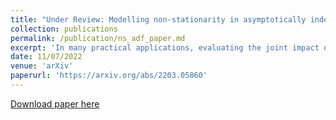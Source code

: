 ```yaml
---
title: "Under Review: Modelling non-stationarity in asymptotically independent extremes (joint with J. L. Wadsworth)"
collection: publications
permalink: /publication/ns_adf_paper.md
excerpt: 'In many practical applications, evaluating the joint impact of combinations of environmental variables is important for risk management and structural design analysis. When such variables are considered simultaneously, non-stationarity can exist within both the marginal distributions and dependence structure, resulting in complex data structures. In the context of extremes, few methods have been proposed for modelling trends in extremal dependence, even though capturing this feature is important for quantifying joint impact. Motivated by the increasing dependence of data from the UK Climate Projections, we propose a novel semi-parametric modelling framework for bivariate extremal dependence structures. This framework allows us to capture a wide variety of dependence trends for data exhibiting asymptotic independence. When applied to the climate projection dataset, our model is able to capture observed dependence trends and, in combination with models for marginal non-stationarity, can be used to produce estimates of bivariate risk measures at future time points.'
date: 11/07/2022
venue: 'arXiv'
paperurl: 'https://arxiv.org/abs/2203.05860'
---
```


[Download paper here](https://arxiv.org/abs/2203.05860)

